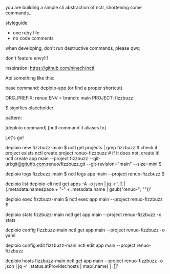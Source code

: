 you are building a simple cli abstraction of nctl, shortening some commands...

styleguide
* one ruby file
* no code comments

when developing, don't run destructive commands, please qwq

don't feature envy!!!

inspiration:
https://github.com/ninech/nctl

Api something like this:

base command: deploio-app (or find a proper shortcut)

ORG_PREFIX: renuo
ENV = branch: main
PROJECT: fizzbuzz

$ signifies placeholder

pattern:

[deploio command]
[nctl command it aliases to]

Let's go!

deploio new fizzbuzz-main $
nctl get projects | grep fizzbuzz # check if project exists
nctl create project renuo-fizzbuzz # if it does not, create it!
nctl create app main --project fizzbuzz --git-url:git@gituhb.com:renuo/fizzbuzz.git --git-revision="main" --size=mini $

deploio logs fizzbuzz-main $
nctl logs app main --project renuo-fizzbuzz $

deploio list
deploio-cli nctl get apps -A -o json | jq -r '.[] | (.metadata.namespace + "-" + .metadata.name | gsub("renuo-"; ""))'

deploio exec fizzbuzz-main $
nctl exec app main --project renuo-fizzbuzz $

deploio stats fizzbuzz-main
nctl get app main --project renuo-fizzbuzz -o stats

deploio config fizzbuzz-main
nctl get app main --project renuo-fizzbuzz -o yaml

deploio config:edit fizzbuzz-main
nctl edit app main --project renuo-fizzbuzz

deploio hosts fizzbuzz-main
nctl get app main --project renuo-fizzbuzz -o json | jq -r '.status.atProvider.hosts | map(.name) | .[]'
